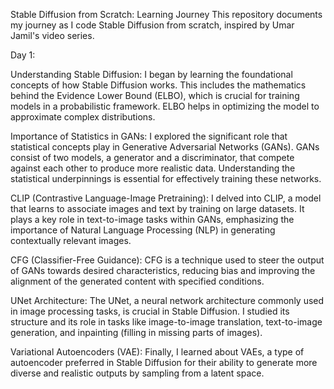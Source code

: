 Stable Diffusion from Scratch: Learning Journey
This repository documents my journey as I code Stable Diffusion from scratch, inspired by Umar Jamil's video series.

Day 1:

Understanding Stable Diffusion: I began by learning the foundational concepts of how Stable Diffusion works. This includes the mathematics behind the Evidence Lower Bound (ELBO), which is crucial for training models in a probabilistic framework. ELBO helps in optimizing the model to approximate complex distributions.

Importance of Statistics in GANs: I explored the significant role that statistical concepts play in Generative Adversarial Networks (GANs). GANs consist of two models, a generator and a discriminator, that compete against each other to produce more realistic data. Understanding the statistical underpinnings is essential for effectively training these networks.

CLIP (Contrastive Language-Image Pretraining): I delved into CLIP, a model that learns to associate images and text by training on large datasets. It plays a key role in text-to-image tasks within GANs, emphasizing the importance of Natural Language Processing (NLP) in generating contextually relevant images.

CFG (Classifier-Free Guidance): CFG is a technique used to steer the output of GANs towards desired characteristics, reducing bias and improving the alignment of the generated content with specified conditions.

UNet Architecture: The UNet, a neural network architecture commonly used in image processing tasks, is crucial in Stable Diffusion. I studied its structure and its role in tasks like image-to-image translation, text-to-image generation, and inpainting (filling in missing parts of images).

Variational Autoencoders (VAE): Finally, I learned about VAEs, a type of autoencoder preferred in Stable Diffusion for their ability to generate more diverse and realistic outputs by sampling from a latent space.

